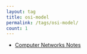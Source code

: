 ```yaml
---
layout: tag
title: osi-model
permalink: /tags/osi-model/
count: 1
---
```


- [Computer Networks Notes](https://samirpaulb.github.io/blog-jekyll/posts/computer-networks-notes/)

